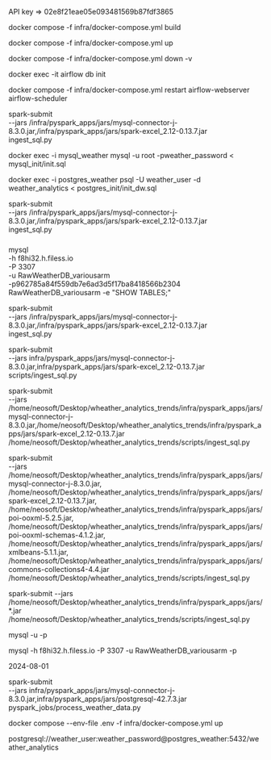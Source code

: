 API key => 02e8f21eae05e093481569b87fdf3865

docker compose -f infra/docker-compose.yml build

docker compose -f infra/docker-compose.yml up

docker compose -f infra/docker-compose.yml down -v


docker exec -it <airflow-container> airflow db init

docker compose -f infra/docker-compose.yml restart airflow-webserver airflow-scheduler

spark-submit \
  --jars /infra/pyspark_apps/jars/mysql-connector-j-8.3.0.jar,/infra/pyspark_apps/jars/spark-excel_2.12-0.13.7.jar \
  ingest_sql.py

docker exec -i mysql_weather mysql -u root -pweather_password < mysql_init/init.sql

docker exec -i postgres_weather psql -U weather_user -d weather_analytics < postgres_init/init_dw.sql

spark-submit \
    --jars /infra/pyspark_apps/jars/mysql-connector-j-8.3.0.jar,/infra/pyspark_apps/jars/spark-excel_2.12-0.13.7.jar \
    ingest_sql.py


###
mysql \
  -h f8hi32.h.filess.io \
  -P 3307 \
  -u RawWeatherDB_variousarm \
  -p962785a84f559db7e6ad3d5f17ba8418566b2304 \
  RawWeatherDB_variousarm -e "SHOW TABLES;"


spark-submit \
  --jars /infra/pyspark_apps/jars/mysql-connector-j-8.3.0.jar,/infra/pyspark_apps/jars/spark-excel_2.12-0.13.7.jar \
  ingest_sql.py

spark-submit \
  --jars infra/pyspark_apps/jars/mysql-connector-j-8.3.0.jar,infra/pyspark_apps/jars/spark-excel_2.12-0.13.7.jar \
  scripts/ingest_sql.py

spark-submit \
  --jars /home/neosoft/Desktop/wheather_analytics_trends/infra/pyspark_apps/jars/mysql-connector-j-8.3.0.jar,/home/neosoft/Desktop/wheather_analytics_trends/infra/pyspark_apps/jars/spark-excel_2.12-0.13.7.jar \
  /home/neosoft/Desktop/wheather_analytics_trends/scripts/ingest_sql.py

spark-submit \
  --jars \
/home/neosoft/Desktop/wheather_analytics_trends/infra/pyspark_apps/jars/mysql-connector-j-8.3.0.jar,\
/home/neosoft/Desktop/wheather_analytics_trends/infra/pyspark_apps/jars/spark-excel_2.12-0.13.7.jar,\
/home/neosoft/Desktop/wheather_analytics_trends/infra/pyspark_apps/jars/poi-ooxml-5.2.5.jar,\
/home/neosoft/Desktop/wheather_analytics_trends/infra/pyspark_apps/jars/poi-ooxml-schemas-4.1.2.jar,\
/home/neosoft/Desktop/wheather_analytics_trends/infra/pyspark_apps/jars/xmlbeans-5.1.1.jar,\
/home/neosoft/Desktop/wheather_analytics_trends/infra/pyspark_apps/jars/commons-collections4-4.4.jar \
  /home/neosoft/Desktop/wheather_analytics_trends/scripts/ingest_sql.py

spark-submit --jars /home/neosoft/Desktop/wheather_analytics_trends/infra/pyspark_apps/jars/*.jar /home/neosoft/Desktop/wheather_analytics_trends/scripts/ingest_sql.py

mysql -u  -p

mysql -h f8hi32.h.filess.io -P 3307 -u RawWeatherDB_variousarm -p

2024-08-01

spark-submit \
  --jars infra/pyspark_apps/jars/mysql-connector-j-8.3.0.jar,infra/pyspark_apps/jars/postgresql-42.7.3.jar \
  pyspark_jobs/process_weather_data.py


docker compose --env-file .env -f infra/docker-compose.yml up


postgresql://weather_user:weather_password@postgres_weather:5432/weather_analytics
